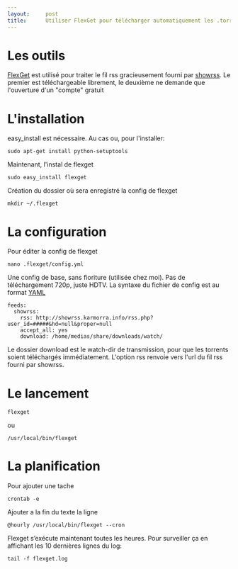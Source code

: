 ```yaml
---
layout:     post
title:      Utiliser FlexGet pour télécharger automatiquement les .torrents
---
```


# Les outils

[FlexGet](http://flexget.com/) est utilisé pour traiter le fil rss gracieusement fourni par [showrss](http://showrss.karmorra.info/). Le premier est téléchargeable librement, le deuxième ne demande que l'ouverture d'un "compte" gratuit

# L'installation

easy_install est nécessaire. Au cas ou, pour l'installer:

    sudo apt-get install python-setuptools

Maintenant, l'instal de flexget

    sudo easy_install flexget

Création du dossier où sera enregistré la config de flexget

    mkdir ~/.flexget


# La configuration

Pour éditer la config de flexget

    nano .flexget/config.yml

Une config de base, sans fioriture (utilisée chez moi). Pas de téléchargement 720p, juste HDTV.
La syntaxe du fichier de config est au format [YAML](http://fr.wikipedia.org/wiki/YAML)

    feeds:
      showrss:
        rss: http://showrss.karmorra.info/rss.php?user_id=#####&hd=null&proper=null
        accept_all: yes
        download: /home/medias/share/downloads/watch/

Le dossier download est le watch-dir de transmission, pour que les torrents soient téléchargés immédiatement.
L'option rss renvoie vers l'url du fil rss fourni par showrss.

# Le lancement


    flexget

ou

    /usr/local/bin/flexget


# La planification

Pour ajouter une tache

    crontab -e

Ajouter a la fin du texte la ligne

    @hourly /usr/local/bin/flexget --cron

Flexget s’exécute maintenant toutes les heures. Pour surveiller ça en affichant les 10 dernières lignes du log:

    tail -f flexget.log
